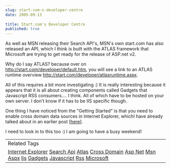 ```yaml
---
slug: start-com-s-developer-centre
date: 2005-09-13
 
title: Start.com's Developer Centre
published: true
---
```

As well as MSN releasing their Search API's, MSN's own start.com has also released an API, which I think is built with the ATLAS framework that Microsoft are trying to get ready for the release of ASP.net v2.<p />Why do I say ATLAS? because over on <a href="http://start.com/developer/default.htm">http://start.com/developer/default.htm</a>, you will see a link to an ATLAS runtime overview <a href="http://start.com/developer/atlasruntime.aspx">http://start.com/developer/atlasruntime.aspx</a>.<p />All of this requires a bit more investigating :) It is really interesting because it appears that it is all about creating components called Gadgets that Javascript RSS consumers.... I think. All of which have to be hosted on your own server. I don't know if it has to be IIS specific though.<p />One thing I have noticed from the "Getting Started" is that you need to enable cross domain data sources in Internet Explorer, whichI have already talked about in an earlier post [<a href="http://www.kinlan.co.uk/2005/08/minor-problem-with-my-ajax-application.html" title="http://www.kinlan.co.uk/2005/08/minor-problem-with-my-ajax-application.html">here</a>].<p />I need to look in to this too :) I am going to have a busy weekend!<p /><table class="TechnoratiHead TagHeader">
<tr><td>Related Tags</td></tr>
<tr class="Technorati"><td>
<a href="https://paul.kinlan.me/tags/Internet" class="Tag" rel="tag">Internet Explorer</a> <a href="https://paul.kinlan.me/tags/Search" class="Tag" rel="tag">Search Api</a> <a href="https://paul.kinlan.me/tags/Atlas" class="Tag" rel="tag">Atlas</a> <a href="https://paul.kinlan.me/tags/Cross" class="Tag" rel="tag">Cross Domain</a> <a href="https://paul.kinlan.me/tags/Asp" class="Tag" rel="tag">Asp Net</a> <a href="https://paul.kinlan.me/tags/Msn" class="Tag" rel="tag">Msn</a> <a href="https://paul.kinlan.me/tags/Aspx" class="Tag" rel="tag">Aspx</a> <a href="https://paul.kinlan.me/tags/Iis" class="Tag" rel="tag">Iis</a> <a href="https://paul.kinlan.me/tags/Gadgets" class="Tag" rel="tag">Gadgets</a> <a href="https://paul.kinlan.me/tags/Javascript" class="Tag" rel="tag">Javascript</a> <a href="https://paul.kinlan.me/tags/Rss" class="Tag" rel="tag">Rss</a> <a href="https://paul.kinlan.me/tags/Microsoft" class="Tag" rel="tag">Microsoft</a>
</td></tr>
</table><div class="blogger-post-footer"><img class="posterous_download_image" src="https://blogger.googleusercontent.com/tracker/8109338-112664813269497931?l=www.kinlan.co.uk%2Findex.html" height="1" alt="" width="1" /></div>


